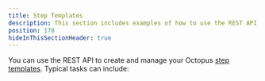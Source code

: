 ```yaml
---
title: Step Templates
description: This section includes examples of how to use the REST API to create and manage step templates in Octopus.
position: 170
hideInThisSectionHeader: true
---
```

You can use the REST API to create and manage your Octopus [step templates](/docs/projects/custom-step-templates.md). Typical tasks can include:
